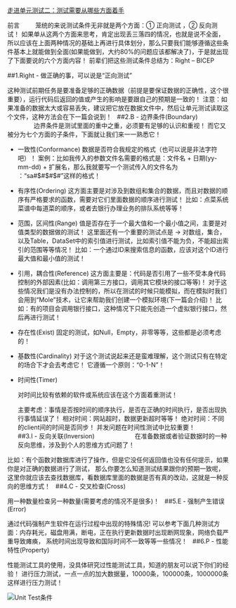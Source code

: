 ﻿[走进单元测试二：测试需要从哪些方面着手 ](http://www.cnblogs.com/yangcaogui/archive/2012/02/08/2336123.html)

前言
　　
笼统的来说测试条件无非就是两个方面：① 正向测试 ，② 反向测试！
如果单从这两个方面来思考，肯定出现丢三落四的情况，也就是说不全面，所以应该在上面两种情况的基础上再进行具体划分，那么只要我们能够遵循这些条件基本上就能做到全面(如果能做到，大约80%的问题应该都解决了)，于是就出现了下面要说的六个方面内容！
前辈们把这些测试条件总结为：Right – BICEP

##1.Right - 做正确的事，可以说是“正向测试”

这种测试前期任务是要准备足够的正确数据（前提是要保证数据的正确性，这个很重要），运行代码后返回的值或产生的影响是要跟自己的预期是一致的！
注意：如果准备的数据太大或容易丢失，建议把它放在数据文件中，然后让单元测试读取这个文件，这种方法会在下一篇会说到！
 
##2.B - 边界条件(Boundary)
　　　　
边界条件是测试里面的重中之重，必须要有足够的认识和重视！
而它又被分为七个方面的子条件，下面就让我们来一一熟悉它！

* 一致性(Conformance)
     数据是否符合我规定的格式（也可以说是非法字符吧）！
     案例：比如我传入的参数文件名需要的格式是：文件名 + 日期(yy-mm-dd) + 扩展名，那么我就要写一个测试传入的文件名为 ：“sa#$#$#$#”这样的格式！

* 有序性(Ordering)
     这方面主要是对涉及到数组和集合的数据，而且对数据的顺序有严格要求的函数，需要对它们里面数据的顺序进行测试！
     比如：点菜系统菜谱中每道菜的顺序，或者去银行办理业务的排队系统等等！

* 范围，区间性(Range)
    值是否存在于一个最大值和一个最小值之间，主要是对值类型的数据做的测试！
    这里面还有一个重要的测试点是 → 对数组，集合，以及Table，DataSet中的索引值进行测试，比如索引值不能为负，不能超出索引的范围等等情况！
    比如：一个通过ID来搜索信息的函数，应该对这个ID进行最大值和最小值的测试！

* 引用，耦合性(Reference)
    这方面主要是：代码是否引用了一些不受本身代码控制的外部因素(比如：调用第三方接口，调用其它模块的接口等等)！
    对于这些情况我们是没有办法控制的，所以在测试的时候只能模拟，而在模拟时我们会用到“Mole”技术，让它来帮助我们创建一个模拟环境(下一篇会介绍)！
    比如：有的项目会调用银行接口，这种情况下只能先创造一个虚拟银行接口，然后再进行测试！

* 存在性(Exist)
    固定的测试，如Null，Empty，非零等等，这些都是必须考虑的！

* 基数性(Cardinality)
    对于这个测试说起来还是蛮难理解，这个测试只有在特定的场合下才会去考虑它！
    它遵循一个原则：“0-1-N”！ 
　　　　　　
* 时间性(Timer)

    对时间比较有依赖的软件或系统应该在这个方面着重测试！

    主要考虑：事情是否按时间的顺序执行，是否在正确的时间执行，是否出现执行事情延误了！
        相对时间：网站超时，数据更新超时等等！
        绝对时间：不同的client间的时间是否同步！
        并发问题在时间性测试中比较重要！　
　　
##3.I - 反向关联(Inversion)　　　
　　　
在准备数据或者验证数据时的一种反向思维，涉及到个人的思维方式问题了！

比如：有个函数对数据库进行了操作，但是它没任何返回值也没有任何提示，如果你是对正确的数据进行了测试，
那么你要怎么知道测试结果跟你的预期一致呢，这里你就应该去查找数据库，看数据库里面的数据是否有真的改动，这就是一种反向的思维方式！
 
##4.C - 交叉检查(Cross)

用一种数量检查另一种数量(需要考虑的情况不是很多)！
 
##5.E - 强制产生错误(Error)

通过代码强制产生软件在运行过程中出现的特殊情况!
可以参考下面几种测试方面：内存耗光，磁盘用满，断电，正在执行更新数据时出现断网现象，网络负载严重导致瘫痪，
系统时间出现导致和国际时间不一致等等一些情况！
 
##6.P - 性能特性(Property)

性能测试工具的使用，没具体研究过性能测试工具，知道的朋友可以说下你们的经验！
进行压力测试，一点一点的加大数据量，10000条，100000条，1000000条这样进行压力测试！

![Unit Test条件]()